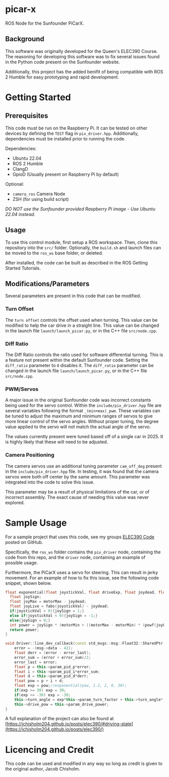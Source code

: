 # picar-x
ROS Node for the Sunfounder PiCarX.

## Background
This software was originally developed for the Queen's ELEC390 Course.
The reasoning for developing this software was to fix several issues found in the Python code present on the Sunfounder website.

Additionally, this project has the added benifit of being compatible with ROS 2 Humble for easy prototyping and rapid development.

# Getting Started
## Prerequisites
This code must be run on the Raspberry Pi.
It can be tested on other devices by defining the `TEST` flag in `pix_driver.hpp`.
Additionally, dependencies must be installed prior to running the code.

Dependencies:
 - Ubuntu 22.04
 - ROS 2 Humble
 - ClangD
 - GpioD (Usually present on Raspberry Pi by default)
 
 Optional:
 - `camera_ros` Camera Node
 - ZSH (for using build script)


 *DO NOT use the Sunfounder provided Raspberry Pi image - Use Ubuntu 22.04 instead.*


 ## Usage
 To use this control module, first setup a ROS workspace.
 Then, clone this repository into the `src/` folder.
 Optionally, the `build.sh` and launch files can be moved to the `ros_ws` base folder, or deleted.

 After installed, the code can be built as described in the ROS Getting Started Tutorials.

 ## Modifications/Parameters
 Several parameters are present in this code that can be modified.

 ### Turn Offset
 The `turn offset` controls the offset used when turning.
 This value can be modified to help the car drive in a straight line.
 This value can be changed in the launch file `launch/launch_picar.py`, or in the C++ file `src/node.cpp`.

 ### Diff Ratio
 The Diff Ratio controls the ratio used for software differential turning.
 This is a feature not present within the default Sunfounder code.
 Setting the `diff_ratio` parameter to `0` disables it.
 The `diff_ratio` parameter can be changed in the launch file `launch/launch_picar.py`, or in the C++ file `src/node.cpp`.

### PWM/Servos
A major issue in the original Sunfounder code was incorrect constants being used for the servo control.
Within the `include/pix_driver.hpp` file are several variables following the format `_(min+max)_pwm`.
These variables can be tuned to adjust the maximum and minimum ranges of servos to give more linear control of the servo angles.
Without proper tuning, the degree value applied to the servo will not match the actual angle of the servo.

The values currently present were tuned based off of a single car in 2025.
It is highly likely that these will need to be adjusted.

### Camera Positioning
The camera servos use an additional tuning parameter `cam_off_deg` present in the `include/pix_driver.hpp` file.
In testing, it was found that the camera servos were both off center by the same amount.
This parameter was integrated into the code to solve this issue.

This parameter may be a result of physical limitations of the car, or of incorrect assembly.
The exact cause of needing this value was never explored.


# Sample Usage
For a sample project that uses this code, see my groups [ELEC390 Code](https://github.com/hendrixgg/ELEC390/tree/main) posted on GitHub.

Specifically, the `ros_ws` folder contains the `pix_driver` node, containing the code from this repo, and the `driver` node, containing an example of possible usage.


Furthermore, the PiCarX uses a servo for steering.
This can result in jerky movement.
For an example of how to fix this issue, see the following code snippet, shown below.
```cpp
float exponential(float joystickVal, float driveExp, float joydead, float motorMin, float motorMax){
  float joySign;
  float joyMax = motorMax - joydead;
  float joyLive = fabs(joystickVal) - joydead;
  if(joystickVal > 0){joySign = 1;}
  else if(joystickVal < 0){joySign = -1;}
  else{joySign = 0;}
  int power = joySign * (motorMin + ((motorMax - motorMin) * (powf(joyLive, driveExp) / powf(joyMax, driveExp))));
  return power;
}

void Driver::line_dev_callback(const std_msgs::msg::Float32::SharedPtr msg){
    error = -(msg->data - 42);
    float derr = (error - error_last);
    error_sum = (error + error_sum)/2;
    error_last = error;
    float p = this->param_pid_p*error;
    float i = this->param_pid_i*error_sum;
    float d = this->param_pid_d*derr;
    float pow = p + i + d;
    float exp = pow;//exponential(pow, 1.2, 2, 0, 30);
    if(exp >= 30) exp = 30;
    if(exp <= -30) exp = -30;
    this->turn_angle = exp*this->param_turn_factor + this->turn_angle*(1-this->param_turn_factor);
    this->drive_pow = this->param_drive_power;
}
```

A full explanation of the project can also be found at [https://jchisholm204.github.io/posts/elec390/#driving-state](https://jchisholm204.github.io/posts/elec390/)

# Licencing and Credit
This code can be used and modified in any way so long as credit is given to the original author, Jacob Chisholm.
